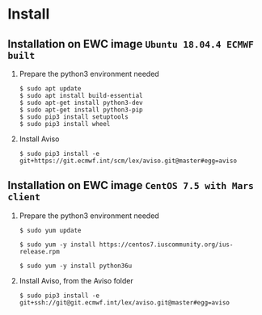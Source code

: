 # Install

## Installation on EWC image  `Ubuntu 18.04.4 ECMWF built`

1. Prepare the python3 environment needed
    ```
    $ sudo apt update
    $ sudo apt install build-essential
    $ sudo apt-get install python3-dev
    $ sudo apt-get install python3-pip
    $ sudo pip3 install setuptools 
    $ sudo pip3 install wheel 
    ```
1. Install Aviso
    ```
    $ sudo pip3 install -e git+https://git.ecmwf.int/scm/lex/aviso.git@master#egg=aviso    
    ```
## Installation on EWC image `CentOS 7.5 with Mars client`

1. Prepare the python3 environment needed
    ```
    $ sudo yum update
    
    $ sudo yum -y install https://centos7.iuscommunity.org/ius-release.rpm
    
    $ sudo yum -y install python36u
    ```
1. Install Aviso, from the Aviso folder
    ```
    $ sudo pip3 install -e git+ssh://git@git.ecmwf.int/lex/aviso.git@master#egg=aviso    
    ```